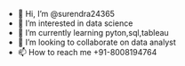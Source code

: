 - 👋 Hi, I’m @surendra24365
- 👀 I’m interested in data science
- 🌱 I’m currently learning pyton,sql,tableau
- 💞️ I’m looking to collaborate on data analyst
- 📫 How to reach me  +91-8008194764

<!---
surendra24365/surendra24365 is a ✨ special ✨ repository because its `README.md` (this file) appears on your GitHub profile.
You can click the Preview link to take a look at your changes.
--->
